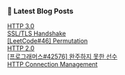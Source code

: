 

### 📕 Latest Blog Posts   

<a href ="https://gilbert9172.tistory.com/48"> HTTP 3.0 </a> <br><a href ="https://gilbert9172.tistory.com/47"> SSL/TLS Handshake </a> <br><a href ="https://gilbert9172.tistory.com/46"> [LeetCode#46] Permutation </a> <br><a href ="https://gilbert9172.tistory.com/45"> HTTP 2.0 </a> <br><a href ="https://gilbert9172.tistory.com/44"> [프로그래머스#42576] 완주하지 못한 선수 </a> <br><a href ="https://gilbert9172.tistory.com/43"> HTTP Connection Management </a> <br>
